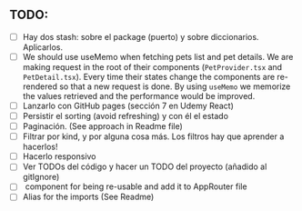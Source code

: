 ## TODO:

- [ ] Hay dos stash: sobre el package (puerto) y sobre diccionarios. Aplicarlos.
- [ ] We should use useMemo when fetching pets list and pet details. We are making request in the root of their components (`PetProvider.tsx` and `PetDetail.tsx`). Every time their states change the components are re-rendered so that a new request is done. By using `useMemo` we memorize the values retrieved and the performance would be improved.
- [ ] Lanzarlo con GitHub pages (sección 7 en Udemy React)
- [ ] Persistir el sorting (avoid refreshing) y con él el estado
- [ ] Paginación. (See approach in Readme file)
- [ ] Filtrar por kind, y por alguna cosa más. Los filtros hay que aprender a hacerlos!
- [ ] Hacerlo responsivo
- [ ] Ver TODOs del código y hacer un TODO del proyecto (añadido al gitIgnore)
- [ ] <NotFound /> component for being re-usable and add it to AppRouter file
- [ ] Alias for the imports (See Readme)
